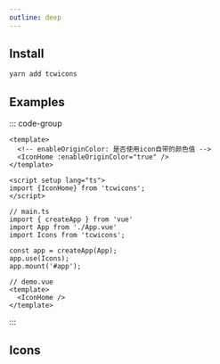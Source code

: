 ```yaml
---
outline: deep
---
```

## Install

```cmd
yarn add tcwicons  
```
   
   
## Examples

::: code-group

```TS [Only use some icons]
<template>
  <!-- enableOriginColor: 是否使用icon自带的颜色值 -->
  <IconHome :enableOriginColor="true" />
</template>

<script setup lang="ts">
import {IconHome} from 'tcwicons';
</script>
```

```TS [Inject all]
// main.ts
import { createApp } from 'vue'
import App from './App.vue'
import Icons from 'tcwicons';

const app = createApp(App);
app.use(Icons);
app.mount('#app');

// demo.vue
<template>
  <IconHome />
</template>
```

:::


## Icons

<script setup lang="ts">
import './base.css'
import Icons from './components/icons.vue';
</script>

<Icons />
